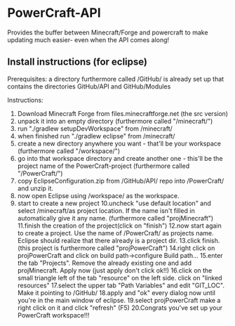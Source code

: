PowerCraft-API
===============

Provides the buffer between Minecraft/Forge and powercraft to make updating much
easier- even when the API comes along!


Install instructions (for eclipse)
--------------------
Prerequisites:
a directory furthermore called /GitHub/ is already set up that contains the directories GitHub/API and GitHub/Modules

Instructions:
1. Download Minecraft Forge from files.minecraftforge.net (the src version)
2. unpack it into an empty directory (furthermore called "/minecraft/")
3. run "./gradlew setupDevWorkspace" from /minecraft/
4. when finished run "./gradlew eclipse" from /minecraft/
5. create a new directory anywhere you want - that'll be your workspace (furthermore called "/workspace/")
6. go into that workspace directory and create another one - this'll be the project name of the PowerCraft-project (furthermore called "/PowerCraft/")
7. copy EclipseConfiguration.zip from /GitHub/API/ repo into /PowerCraft/ and unzip it.
8. now open Eclipse using /workspace/ as the workspace.
9. start to create a new project
10.uncheck "use default location" and select /minecraft/as project location. If the name isn't filled in automatically give
	it any name. (furthermore called "projMinecraft")
11.finish the creation of the project(click on "finish")
12.now start again to create a project. Use the name of /PowerCraft/ as projects name. Eclipse should realize that there already is a project dir.
13.click finish. (this project is furthermore called "projPowerCraft")
14.right click on projPowerCraft and click on build path->configure Build path...
15.enter the tab "Projects". Remove the already existing one and add projMinecraft. Apply now (just apply don't click ok!!)
16.click on the small triangle left of the tab "resource" on the left side. click on "linked resources"
17.select the upper tab "Path Variables" and edit "GIT_LOC". Make it pointing to /GitHub/
18.apply and "ok" every dialog now until you're in the main window of eclipse.
19.select projPowerCraft make a right click on it and click "refresh" (F5)
20.Congrats you've set up your PowerCraft workspace!!!